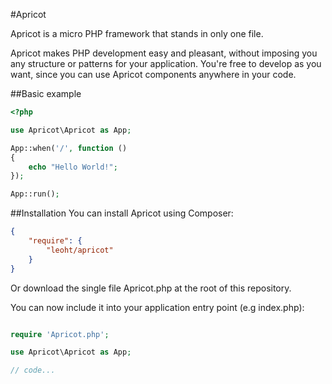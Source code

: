 #Apricot

Apricot is a micro PHP framework that stands in only one file.

Apricot makes PHP development easy and pleasant, without imposing you any structure or patterns for your application.
You're free to develop as you want, since you can use Apricot components anywhere in your code.

##Basic example

```php
<?php

use Apricot\Apricot as App;

App::when('/', function ()
{
    echo "Hello World!";
});

App::run();

```

##Installation
You can install Apricot using Composer:
```json
{
    "require": {
        "leoht/apricot"
    }
}
```

Or download the single file Apricot.php at the root of this repository.

You can now include it into your application entry point (e.g index.php):
```php

require 'Apricot.php';

use Apricot\Apricot as App;

// code...
```